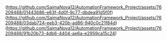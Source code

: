 (https://github.com/SaimaNova12/AutomationFramework_Project/assets/76209488/01443686-e63f-4d0f-9c77-dbdea91d5f0f)
(https://github.com/SaimaNova12/AutomationFramework_Project/assets/76209488/03dab724-eeb3-420b-ad86-940c0c21f84d)
(https://github.com/SaimaNova12/AutomationFramework_Project/assets/76209488/91b20b73-4db6-4404-ae6a-e2959ca15c24)
